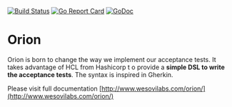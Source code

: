 [![Build Status](https://travis-ci.org/wesovilabs/orion.svg?branch=master)](https://travis-ci.org/wesovilabs/orion)
[![Go Report Card](https://goreportcard.com/badge/github.com/wesovilabs/orion)](https://goreportcard.com/report/github.com/wesovilabs/orion)
[![GoDoc](https://godoc.org/github.com/wesovilabs/orion?status.svg)](https://godoc.org/github.com/wesovilabs/orion)

 
# Orion

Orion is born to change the way we implement our acceptance tests. It takes advantage of HCL from Hashicorp t
o provide a **simple DSL to write the acceptance tests**. The syntax is inspired in Gherkin.

Please visit full documentation [http://www.wesovilabs.com/orion/](http://www.wesovilabs.com/orion/)

    
